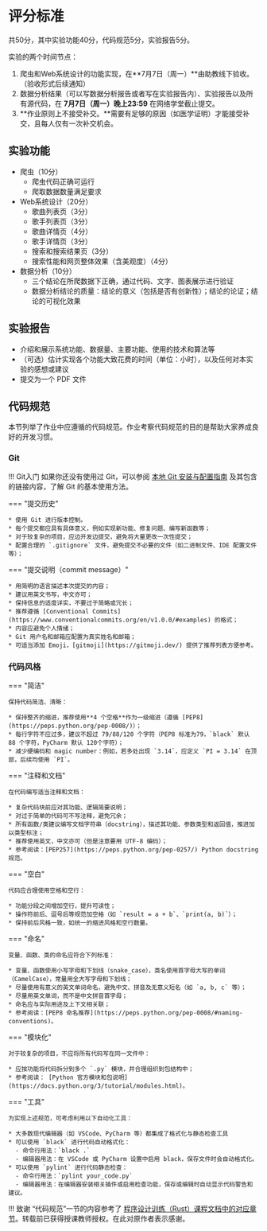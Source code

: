 # 评分标准

共50分，其中实验功能40分，代码规范5分，实验报告5分。

实验的两个时间节点：

1. 爬虫和Web系统设计的功能实现，在**7月7日（周一）**由助教线下验收。（验收形式后续通知）
2. 数据分析结果（可以写数据分析报告或者写在实验报告内）、实验报告以及所有源代码，在 **7月7日（周一）晚上23:59** 在网络学堂截止提交。
3. **作业原则上不接受补交。**需要有足够的原因（如医学证明）才能接受补交，且每人仅有一次补交机会。

## 实验功能

* 爬虫（10分）
    * 爬虫代码正确可运行
    * 爬取数据数量满足要求
* Web系统设计（20分）
    * 歌曲列表页（3分）
    * 歌手列表页（3分）
    * 歌曲详情页（4分）
    * 歌手详情页（3分）
    * 搜索和搜索结果页（3分）
    * 搜索性能和网页整体效果（含美观度）（4分）
* 数据分析（10分）
    * 三个结论在所爬数据下正确，通过代码、文字、图表展示进行验证
    * 数据分析结论的质量：结论的意义（包括是否有创新性）；结论的论证；结论的可视化效果

## 实验报告

* 介绍和展示系统功能、数据量、主要功能、使用的技术和算法等
* （可选）估计实现各个功能大致花费的时间（单位：小时），以及任何对本实验的感想或建议
* 提交为一个 PDF 文件

## 代码规范

本节列举了作业中应遵循的代码规范。作业考察代码规范的目的是帮助大家养成良好的开发习惯。

### Git

!!! Git入门
    如果你还没有使用过 Git，可以参阅 [本地 Git 安装与配置指南](../git/) 及其包含的链接内容，了解 Git 的基本使用方法。

=== "提交历史"

    * 使用 Git 进行版本控制。
    * 每个提交都应具有具体意义，例如实现新功能、修复问题、编写新函数等；
    * 对于较复杂的项目，应边开发边提交，避免将大量更改一次性提交；
    * 配置合理的 `.gitignore` 文件，避免提交不必要的文件（如二进制文件、IDE 配置文件等）；

=== "提交说明（commit message）"

    * 用简明的语言描述本次提交的内容；
    * 建议用英文书写，中文亦可；
    * 保持信息的适度详实，不要过于简略或冗长；
    * 推荐遵循 [Conventional Commits](https://www.conventionalcommits.org/en/v1.0.0/#examples) 的格式；
    * 内容应避免个人情绪；
    * Git 用户名和邮箱应配置为真实姓名和邮箱；
    * 可适当添加 Emoji，[gitmoji](https://gitmoji.dev/) 提供了推荐列表方便参考。

### 代码风格

=== "简洁"

    保持代码简洁、清晰：

    * 保持整齐的缩进，推荐使用**4 个空格**作为一级缩进（遵循 [PEP8](https://peps.python.org/pep-0008/)）；
    * 每行字符不应过多，建议不超过 79/88/120 个字符（PEP8 标准为79，`black` 默认 88 个字符，PyCharm 默认 120个字符）；
    * 减少硬编码和 magic number：例如，若多处出现 `3.14`，应定义 `PI = 3.14` 在顶部，后续均使用 `PI`。

=== "注释和文档"

    在代码编写适当注释和文档：

    * 复杂代码块前应对其功能、逻辑简要说明；
    * 对过于简单的代码可不写注释，避免冗余；
    * 所有函数/类建议编写文档字符串（docstring），描述其功能、参数类型和返回值，推进加以类型标注；
    * 推荐使用英文，中文亦可（但是注意要用 UTF-8 编码）；
    * 参考阅读：[PEP257](https://peps.python.org/pep-0257/) Python docstring 规范。

=== "空白"

    代码应合理使用空格和空行：

    * 功能分段之间增加空行，提升可读性；
    * 操作符前后、逗号后等规范加空格（如 `result = a + b`、`print(a, b)`）；
    * 保持前后风格一致，如统一的缩进风格和空行数量。

=== "命名"

    变量、函数、类的命名应符合下列标准：

    * 变量、函数使用小写字母和下划线（snake_case），类名使用首字母大写的单词（CamelCase），常量用全大写字母和下划线；
    * 尽量使用有意义的英文单词命名，避免中文、拼音及无意义短名（如 `a, b, c` 等）；
    * 尽量用英文单词，而不是中文拼音首字母；
    * 命名应与实际用途及上下文相关联；
    * 参考阅读：[PEP8 命名推荐](https://peps.python.org/pep-0008/#naming-conventions)。

=== "模块化"

    对于较复杂的项目，不应将所有代码写在同一文件中：

    * 应按功能将代码拆分到多个 `.py` 模块，并合理组织到包结构中；
    * 参考阅读： [Python 官方模块和包说明](https://docs.python.org/3/tutorial/modules.html)。

=== "工具"

    为实现上述规范，可考虑利用以下自动化工具：

    * 大多数现代编辑器（如 VSCode、PyCharm 等）都集成了格式化与静态检查工具
    * 可以使用 `black` 进行代码自动格式化：
      - 命令行用法：`black .`
      - 编辑器用法：在 VSCode 或 PyCharm 设置中启用 black，保存文件时会自动格式化。
    * 可以使用 `pylint` 进行代码静态检查：
      - 命令行用法：`pylint your_code.py`
      - 编辑器用法：在编辑器安装相关插件或启用检查功能，保存或编辑时自动显示代码警告和建议。

!!! 致谢
    “代码规范”一节的内容参考了 [程序设计训练（Rust）课程文档中的对应章节](https://lab.cs.tsinghua.edu.cn/rust/projects/coding_convention/)。转载前已获得授课教师授权。在此对原作者表示感谢。